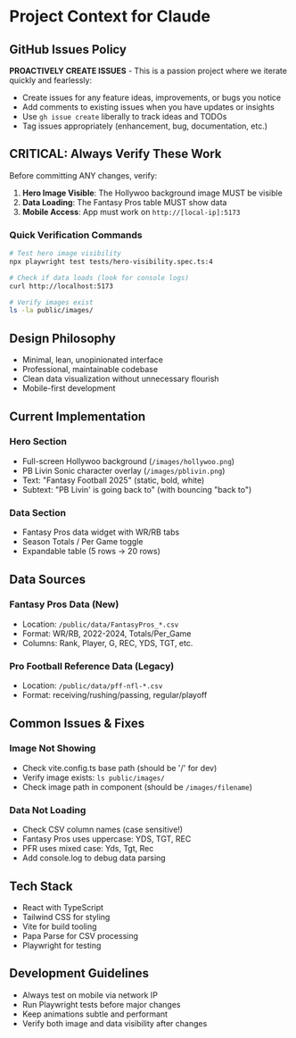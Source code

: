 # Project Context for Claude

## GitHub Issues Policy
**PROACTIVELY CREATE ISSUES** - This is a passion project where we iterate quickly and fearlessly:
- Create issues for any feature ideas, improvements, or bugs you notice
- Add comments to existing issues when you have updates or insights
- Use `gh issue create` liberally to track ideas and TODOs
- Tag issues appropriately (enhancement, bug, documentation, etc.)

## CRITICAL: Always Verify These Work
Before committing ANY changes, verify:
1. **Hero Image Visible**: The Hollywoo background image MUST be visible
2. **Data Loading**: The Fantasy Pros table MUST show data
3. **Mobile Access**: App must work on `http://[local-ip]:5173`

### Quick Verification Commands
```bash
# Test hero image visibility
npx playwright test tests/hero-visibility.spec.ts:4

# Check if data loads (look for console logs)
curl http://localhost:5173 

# Verify images exist
ls -la public/images/
```

## Design Philosophy
- Minimal, lean, unopinionated interface
- Professional, maintainable codebase
- Clean data visualization without unnecessary flourish
- Mobile-first development

## Current Implementation

### Hero Section
- Full-screen Hollywoo background (`/images/hollywoo.png`)
- PB Livin Sonic character overlay (`/images/pblivin.png`)
- Text: "Fantasy Football 2025" (static, bold, white)
- Subtext: "PB Livin' is going back to" (with bouncing "back to")

### Data Section
- Fantasy Pros data widget with WR/RB tabs
- Season Totals / Per Game toggle
- Expandable table (5 rows → 20 rows)

## Data Sources

### Fantasy Pros Data (New)
- Location: `/public/data/FantasyPros_*.csv`
- Format: WR/RB, 2022-2024, Totals/Per_Game
- Columns: Rank, Player, G, REC, YDS, TGT, etc.

### Pro Football Reference Data (Legacy)
- Location: `/public/data/pff-nfl-*.csv`
- Format: receiving/rushing/passing, regular/playoff

## Common Issues & Fixes

### Image Not Showing
- Check vite.config.ts base path (should be '/' for dev)
- Verify image exists: `ls public/images/`
- Check image path in component (should be `/images/filename`)

### Data Not Loading
- Check CSV column names (case sensitive!)
- Fantasy Pros uses uppercase: YDS, TGT, REC
- PFR uses mixed case: Yds, Tgt, Rec
- Add console.log to debug data parsing

## Tech Stack
- React with TypeScript
- Tailwind CSS for styling
- Vite for build tooling
- Papa Parse for CSV processing
- Playwright for testing

## Development Guidelines
- Always test on mobile via network IP
- Run Playwright tests before major changes
- Keep animations subtle and performant
- Verify both image and data visibility after changes